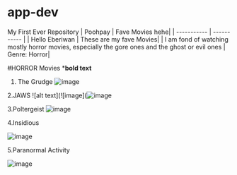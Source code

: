 # app-dev
My First Ever Repository
	| Poohpay | Fave Movies hehe|
| ----------- | ----------- |
| Hello Eberiwan | These are my fave Movies|
| I am fond of watching mostly horror movies, especially the gore ones and the ghost or evil ones | Genre: Horror|

#HORROR Movies ***bold text**

1. The Grudge
![image](https://github.com/user-attachments/assets/e2774fe5-58fc-40cf-af80-24fcb4ffe162)


2.JAWS
![alt text](![image](![image](https://github.com/user-attachments/assets/23b219a2-6c8b-4154-aa6d-5819c747704f)

3.Poltergeist
![image](https://github.com/user-attachments/assets/99343730-c076-4b15-8fbb-379b03362cbd)

4.Insidious

![image](https://github.com/user-attachments/assets/d35f212e-5675-4ee9-b1d0-498123c40ef8)

5.Paranormal Activity

![image](https://github.com/user-attachments/assets/1ec6af6d-e37a-490d-8e68-9d174653459e)

